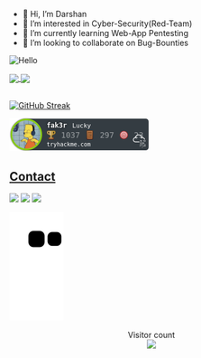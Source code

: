 - 👋 Hi, I’m Darshan 
- 👀 I’m interested in Cyber-Security(Red-Team)
- 🌱 I’m currently learning Web-App Pentesting
- 💞️ I’m looking to collaborate on Bug-Bounties 


![Hello](https://media0.giphy.com/media/3otPorWLQJq5GmHRtu/giphy.gif)

<div>
  <a href="https://github.com/darshannn10">
   <img align="center" height="170" src="https://github-readme-stats.vercel.app/api/top-langs/?username=darshannn10&layout=compact&langs_count=16&theme=dracula"/>
  <img align="center" src="https://github-readme-stats.vercel.app/api?username=darshannn10&show_icons=true&theme=dracula&include_all_commits=true&count_private=true&hide=issues"/>

</div>
<br>
  
![GitHub Streak](https://streak-stats.demolab.com?user=darshannn10&theme=dracula)
  
  
![tryhackme stats](https://raw.githubusercontent.com/darshannn10/darshannn10/master/assets/thm_propic.png)

## Contact
<div> 
  <a href="https://www.linkedin.com/in/darshan-patel-9b4908190/" target="_blank"><img src="https://img.shields.io/badge/-LinkedIn-%230077B5?style=for-the-badge&logo=linkedin&logoColor=white" target="_blank"></a> 
  <a href="https://instagram.com/darshan10_" target="_blank"><img src="https://img.shields.io/badge/-Instagram-%23E4405F?style=for-the-badge&logo=instagram&logoColor=white" target="_blank"></a>
  <a href = "mailto: darshanp054@gmail.com"><img src="https://img.shields.io/badge/-Gmail-%23333?style=for-the-badge&logo=gmail&logoColor=white" target="_blank"></a>



![Snake animation](https://github.com/darshannn10/darshannn10/blob/output/github-contribution-grid-snake.svg)

<p align="center"> 
  Visitor count<br>
  <img src="https://profile-counter.glitch.me/darshannn10/count.svg" />
</p>

